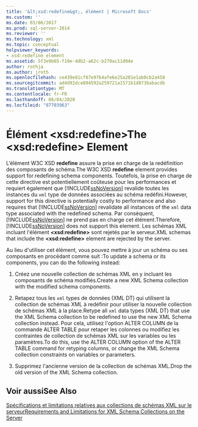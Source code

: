 ```yaml
---
title: '&lt;xsd:redefine&gt;, élément | Microsoft Docs'
ms.custom: ''
ms.date: 03/06/2017
ms.prod: sql-server-2014
ms.reviewer: ''
ms.technology: xml
ms.topic: conceptual
helpviewer_keywords:
- xsd:redefine element
ms.assetid: 5f3e9b65-f10e-4db2-a62c-b270ac11d04e
author: rothja
ms.author: jroth
ms.openlocfilehash: ce439e81cf87e97b4afe6e25a201e1ab0cb2a458
ms.sourcegitcommit: ad4d92dce894592a259721a1571b1d8736abacdb
ms.translationtype: MT
ms.contentlocale: fr-FR
ms.lasthandoff: 08/04/2020
ms.locfileid: "87703963"
---
```

# <a name="the-ltxsdredefinegt-element"></a><span data-ttu-id="2b1fa-102">Élément &lt;xsd:redefine&gt;</span><span class="sxs-lookup"><span data-stu-id="2b1fa-102">The &lt;xsd:redefine&gt; Element</span></span>
  <span data-ttu-id="2b1fa-103">L’élément W3C XSD **redefine** assure la prise en charge de la redéfinition des composants de schéma.</span><span class="sxs-lookup"><span data-stu-id="2b1fa-103">The W3C XSD **redefine** element provides support for redefining schema components.</span></span> <span data-ttu-id="2b1fa-104">Toutefois, la prise en charge de cette directive est potentiellement coûteuse pour les performances et requiert également que [!INCLUDE[ssNoVersion](../../includes/ssnoversion-md.md)] revalide toutes les instances du `xml` type de données associées au schéma redéfini.</span><span class="sxs-lookup"><span data-stu-id="2b1fa-104">However, support for this directive is potentially costly to performance and also requires that [!INCLUDE[ssNoVersion](../../includes/ssnoversion-md.md)] revalidate all instances of the `xml` data type associated with the redefined schema.</span></span> <span data-ttu-id="2b1fa-105">Par conséquent, [!INCLUDE[ssNoVersion](../../includes/ssnoversion-md.md)] ne prend pas en charge cet élément.</span><span class="sxs-lookup"><span data-stu-id="2b1fa-105">Therefore, [!INCLUDE[ssNoVersion](../../includes/ssnoversion-md.md)] does not support this element.</span></span> <span data-ttu-id="2b1fa-106">Les schémas XML incluant l'élément **\<xsd:redefine>** sont rejetés par le serveur.</span><span class="sxs-lookup"><span data-stu-id="2b1fa-106">XML schemas that include the **\<xsd:redefine>** element are rejected by the server.</span></span>  
  
 <span data-ttu-id="2b1fa-107">Au lieu d'utiliser cet élément, vous pouvez mettre à jour un schéma ou ses composants en procédant comme suit :</span><span class="sxs-lookup"><span data-stu-id="2b1fa-107">To update a schema or its components, you can do the following instead:</span></span>  
  
1.  <span data-ttu-id="2b1fa-108">Créez une nouvelle collection de schémas XML en y incluant les composants de schéma modifiés.</span><span class="sxs-lookup"><span data-stu-id="2b1fa-108">Create a new XML Schema collection with the modified schema components.</span></span>  
  
2.  <span data-ttu-id="2b1fa-109">Retapez tous les `xml` types de données (XML DT) qui utilisent la collection de schémas XML à redéfinir pour utiliser la nouvelle collection de schémas XML à la place.</span><span class="sxs-lookup"><span data-stu-id="2b1fa-109">Retype all `xml` data types (XML DT) that use the XML Schema collection to be redefined to use the new XML Schema collection instead.</span></span> <span data-ttu-id="2b1fa-110">Pour cela, utilisez l'option ALTER COLUMN de la commande ALTER TABLE pour retaper les colonnes ou modifiez les contraintes de collection de schémas XML sur les variables ou les paramètres.</span><span class="sxs-lookup"><span data-stu-id="2b1fa-110">To do this, use the ALTER COLUMN option of the ALTER TABLE command for retyping columns, or change the XML Schema collection constraints on variables or parameters.</span></span>  
  
3.  <span data-ttu-id="2b1fa-111">Supprimez l'ancienne version de la collection de schémas XML.</span><span class="sxs-lookup"><span data-stu-id="2b1fa-111">Drop the old version of the XML Schema collection.</span></span>  
  
## <a name="see-also"></a><span data-ttu-id="2b1fa-112">Voir aussi</span><span class="sxs-lookup"><span data-stu-id="2b1fa-112">See Also</span></span>  
 [<span data-ttu-id="2b1fa-113">Spécifications et limitations relatives aux collections de schémas XML sur le serveur</span><span class="sxs-lookup"><span data-stu-id="2b1fa-113">Requirements and Limitations for XML Schema Collections on the Server</span></span>](requirements-and-limitations-for-xml-schema-collections-on-the-server.md)  
  
  
